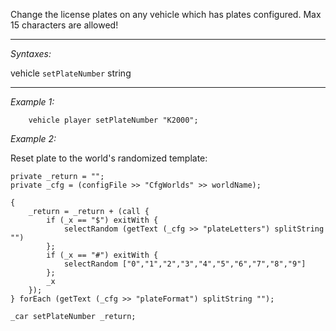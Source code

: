 Change the license plates on any vehicle which has plates configured. Max 15 characters are allowed!


---
*Syntaxes:*

vehicle `setPlateNumber` string

---
*Example 1:*

```sqf
    vehicle player setPlateNumber "K2000";
```

*Example 2:*

Reset plate to the world's randomized template:

```sqf
private _return = "";
private _cfg = (configFile >> "CfgWorlds" >> worldName);

{
	_return = _return + (call {
		if (_x == "$") exitWith {
			selectRandom (getText (_cfg >> "plateLetters") splitString "")
		};
		if (_x == "#") exitWith {
			selectRandom ["0","1","2","3","4","5","6","7","8","9"]
		};
		_x
	});
} forEach (getText (_cfg >> "plateFormat") splitString "");

_car setPlateNumber _return;
```